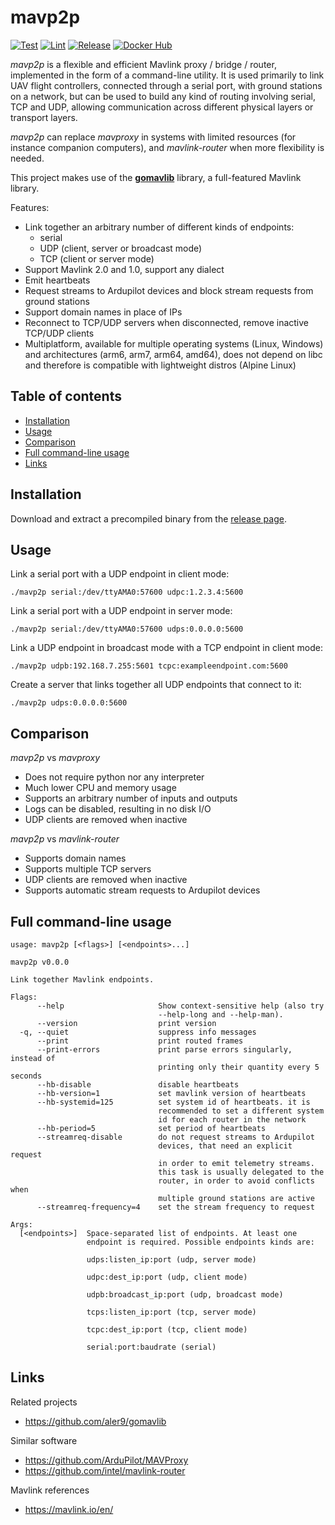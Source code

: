 
# mavp2p

[![Test](https://github.com/aler9/mavp2p/workflows/test/badge.svg)](https://github.com/aler9/mavp2p/actions?query=workflow:test)
[![Lint](https://github.com/aler9/mavp2p/workflows/lint/badge.svg)](https://github.com/aler9/mavp2p/actions?query=workflow:lint)
[![Release](https://img.shields.io/github/v/release/aler9/mavp2p)](https://github.com/aler9/mavp2p/releases)
[![Docker Hub](https://img.shields.io/badge/docker-aler9/mavp2p-blue)](https://hub.docker.com/r/aler9/mavp2p)

_mavp2p_ is a flexible and efficient Mavlink proxy / bridge / router, implemented in the form of a command-line utility. It is used primarily to link UAV flight controllers, connected through a serial port, with ground stations on a network, but can be used to build any kind of routing involving serial, TCP and UDP, allowing communication across different physical layers or transport layers.

_mavp2p_ can replace _mavproxy_ in systems with limited resources (for instance companion computers), and _mavlink-router_ when more flexibility is needed.

This project makes use of the [**gomavlib**](https://github.com/aler9/gomavlib) library, a full-featured Mavlink library.

Features:

* Link together an arbitrary number of different kinds of endpoints:
  * serial
  * UDP (client, server or broadcast mode)
  * TCP (client or server mode)
* Support Mavlink 2.0 and 1.0, support any dialect
* Emit heartbeats
* Request streams to Ardupilot devices and block stream requests from ground stations
* Support domain names in place of IPs
* Reconnect to TCP/UDP servers when disconnected, remove inactive TCP/UDP clients
* Multiplatform, available for multiple operating systems (Linux, Windows) and architectures (arm6, arm7, arm64, amd64), does not depend on libc and therefore is compatible with lightweight distros (Alpine Linux)

## Table of contents

* [Installation](#installation)
* [Usage](#usage)
* [Comparison](#comparison)
* [Full command-line usage](#full-command-line-usage)
* [Links](#links)

## Installation

Download and extract a precompiled binary from the [release page](https://github.com/aler9/mavp2p/releases).

## Usage

Link a serial port with a UDP endpoint in client mode:

```
./mavp2p serial:/dev/ttyAMA0:57600 udpc:1.2.3.4:5600
```

Link a serial port with a UDP endpoint in server mode:

```
./mavp2p serial:/dev/ttyAMA0:57600 udps:0.0.0.0:5600
```

Link a UDP endpoint in broadcast mode with a TCP endpoint in client mode:

```
./mavp2p udpb:192.168.7.255:5601 tcpc:exampleendpoint.com:5600
```

Create a server that links together all UDP endpoints that connect to it:

```
./mavp2p udps:0.0.0.0:5600
```

## Comparison

_mavp2p_ vs _mavproxy_

* Does not require python nor any interpreter
* Much lower CPU and memory usage
* Supports an arbitrary number of inputs and outputs
* Logs can be disabled, resulting in no disk I/O
* UDP clients are removed when inactive

_mavp2p_ vs _mavlink-router_

* Supports domain names
* Supports multiple TCP servers
* UDP clients are removed when inactive
* Supports automatic stream requests to Ardupilot devices

## Full command-line usage

```
usage: mavp2p [<flags>] [<endpoints>...]

mavp2p v0.0.0

Link together Mavlink endpoints.

Flags:
      --help                     Show context-sensitive help (also try
                                 --help-long and --help-man).
      --version                  print version
  -q, --quiet                    suppress info messages
      --print                    print routed frames
      --print-errors             print parse errors singularly, instead of
                                 printing only their quantity every 5 seconds
      --hb-disable               disable heartbeats
      --hb-version=1             set mavlink version of heartbeats
      --hb-systemid=125          set system id of heartbeats. it is
                                 recommended to set a different system
                                 id for each router in the network
      --hb-period=5              set period of heartbeats
      --streamreq-disable        do not request streams to Ardupilot
                                 devices, that need an explicit request
                                 in order to emit telemetry streams.
                                 this task is usually delegated to the
                                 router, in order to avoid conflicts when
                                 multiple ground stations are active
      --streamreq-frequency=4    set the stream frequency to request

Args:
  [<endpoints>]  Space-separated list of endpoints. At least one
                 endpoint is required. Possible endpoints kinds are:

                 udps:listen_ip:port (udp, server mode)

                 udpc:dest_ip:port (udp, client mode)

                 udpb:broadcast_ip:port (udp, broadcast mode)

                 tcps:listen_ip:port (tcp, server mode)

                 tcpc:dest_ip:port (tcp, client mode)

                 serial:port:baudrate (serial)

```

## Links

Related projects

* https://github.com/aler9/gomavlib

Similar software

* https://github.com/ArduPilot/MAVProxy
* https://github.com/intel/mavlink-router

Mavlink references

* https://mavlink.io/en/
